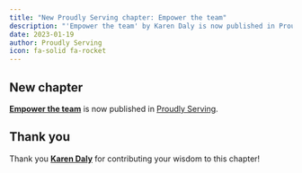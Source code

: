```yaml
---
title: "New Proudly Serving chapter: Empower the team"
description: "'Empower the team' by Karen Daly is now published in Proudly Serving."
date: 2023-01-19
author: Proudly Serving
icon: fa-solid fa-rocket
---
```


## New chapter

**[Empower the team](/contents/empower-the-team)** is now published in [Proudly Serving](/).

## Thank you

Thank you **[Karen Daly](/contributors/karen-daly)** for contributing your wisdom to this chapter!

